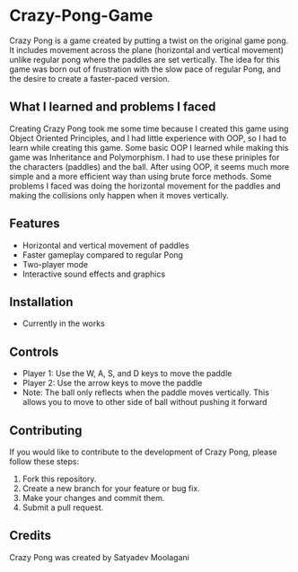 # Crazy-Pong-Game
Crazy Pong is a game created by putting a twist on the original game pong. It includes movement across the plane (horizontal and vertical movement) unlike regular pong where the paddles are set vertically. The idea for this game was born out of frustration with the slow pace of regular Pong, and the desire to create a faster-paced version.

## What I learned and problems I faced

Creating Crazy Pong took me some time because I created this game using Object Oriented Principles, and I had little experience with OOP, so I had to learn while creating this game. Some basic OOP I learned while making this game was Inheritance and Polymorphism. I had to use these priniples for the characters (paddles) and the ball. After using OOP, it seems much more simple and a more efficient way than using brute force methods. Some problems I faced was doing the horizontal movement for the paddles and making the collisions only happen when it moves vertically.

## Features

* Horizontal and vertical movement of paddles
* Faster gameplay compared to regular Pong
* Two-player mode
* Interactive sound effects and graphics

## Installation

* Currently in the works

## Controls

* Player 1: Use the W, A, S, and D keys to move the paddle
* Player 2: Use the arrow keys to move the paddle
* Note: The ball only reflects when the paddle moves vertically. This allows you to move to other side of ball without pushing it forward

## Contributing

If you would like to contribute to the development of Crazy Pong, please follow these steps:

1. Fork this repository.
2. Create a new branch for your feature or bug fix.
3. Make your changes and commit them.
4. Submit a pull request.

## Credits

Crazy Pong was created by Satyadev Moolagani
